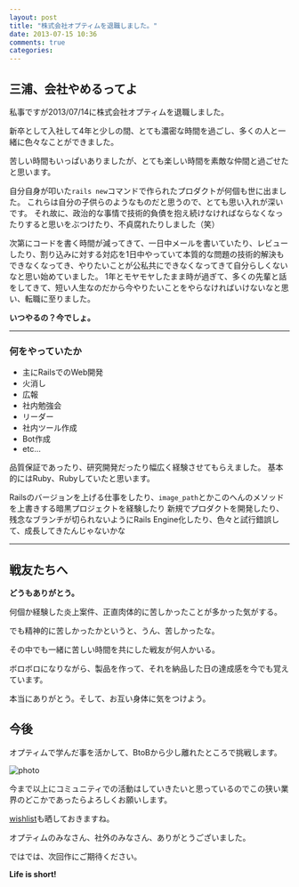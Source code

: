 ```yaml
---
layout: post
title: "株式会社オプティムを退職しました。"
date: 2013-07-15 10:36
comments: true
categories:
---
```


## 三浦、会社やめるってよ
私事ですが2013/07/14に株式会社オプティムを退職しました。

新卒として入社して4年と少しの間、とても濃密な時間を過ごし、多くの人と一緒に色々なことができました。

苦しい時間もいっぱいありましたが、とても楽しい時間を素敵な仲間と過ごせたと思います。

自分自身が叩いた`rails new`コマンドで作られたプロダクトが何個も世に出ました。
これらは自分の子供らのようなものだと思うので、とても思い入れが深いです。
それ故に、政治的な事情で技術的負債を抱え続けなければならなくなったりすると思いをぶつけたり、不貞腐れたりしました（笑）

次第にコードを書く時間が減ってきて、一日中メールを書いていたり、レビューしたり、割り込みに対する対応を1日中やっていて本質的な問題の技術的解決もできなくなってき、やりたいことが公私共にできなくなってきて自分らしくないなと思い始めていました。
1年とモヤモヤしたまま時が過ぎて、多くの先輩と話をしてきて、短い人生なのだから今やりたいことをやらなければいけないなと思い、転職に至りました。

**いつやるの？今でしょ。**

---

### 何をやっていたか
- 主にRailsでのWeb開発
- 火消し
- 広報
- 社内勉強会
- リーダー
- 社内ツール作成
- Bot作成
- etc...

品質保証であったり、研究開発だったり幅広く経験させてもらえました。
基本的にはRuby、Rubyしていたと思います。

Railsのバージョンを上げる仕事をしたり、`image_path`とかこのへんのメソッドを上書きする暗黒プロジェクトを経験したり
新規でプロダクトを開発したり、残念なブランチが切られないようにRails Engine化したり、色々と試行錯誤して、成長してきたんじゃないかな

---

## 戦友たちへ
**どうもありがとう。**

何個か経験した炎上案件、正直肉体的に苦しかったことが多かった気がする。

でも精神的に苦しかったかというと、うん、苦しかったな。

その中でも一緒に苦しい時間を共にした戦友が何人かいる。

ボロボロになりながら、製品を作って、それを納品した日の達成感を今でも覚えています。

本当にありがとう。そして、お互い身体に気をつけよう。

## 今後
オプティムで学んだ事を活かして、BtoBから少し離れたところで挑戦します。

![photo](http://farm3.staticflickr.com/2872/9288755191_52dd792217_n.jpg)

今まで以上にコミュニティでの活動はしていきたいと思っているのでこの狭い業界のどこかであったらよろしくお願いします。


[wishlist](http://www.amazon.co.jp/registry/wishlist/5T0A6N2ZGEZD)も晒しておきますね。

オプティムのみなさん、社外のみなさん、ありがとうございました。

ではでは、次回作にご期待ください。

**Life is short!**
